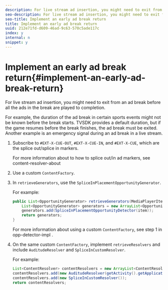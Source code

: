 ```yaml
---
description: For live stream ad insertion, you might need to exit from an ad break before all the ads in the break are played to completion.
seo-description: For live stream ad insertion, you might need to exit from an ad break before all the ads in the break are played to completion.
seo-title: Implement an early ad break return
title: Implement an early ad break return
uuid: 212e71fd-d609-46ad-9c63-570c5ade117c
index: y
internal: n
snippet: y
---
```


# Implement an early ad break return{#implement-an-early-ad-break-return}

For live stream ad insertion, you might need to exit from an ad break before all the ads in the break are played to completion.

For example, the duration of the ad break in certain sports events might not be known before the break starts. TVSDK provides a default duration, but if the game resumes before the break finishes, the ad break must be exited. Another example is an emergency signal during an ad break in a live stream. 

1. Subscribe to `#EXT-X-CUE-OUT`, `#EXT-X-CUE-IN`, and `#EXT-X-CUE`, which are the splice out/splice in markers.

   For more information about to how to splice out/in ad markers, see  content-resolver-about  
1. Use a custom `ContentFactory`.
1. In `retrieveGenerators`, use the `SpliceInPlacementOpportunityGenerator`.

   For example: 

   ```java
   public List<OpportunityGenerator> retrieveGenerators(MediaPlayerItem item) { 
       List<OpportunityGenerator> generators = new ArrayList<OpportunityGenerator>(); 
       generators.add(SpliceInPlacementOpportunityDetector(item)); 
       return generators; 
   }
   ```

   For more information about using a custom `ContentFactory`, see step 1 in  opp-detector-impl . 

1. On the same custom `ContentFactory`, implement `retrieveResolvers` and include `AuditudeResolver` and `SpliceInCustomResolver`.

   For example: 

   ```java
   List<ContentResolver> contentResolvers = new ArrayList<ContentResolver>(); 
   contentResolvers.add(new AuditudeResolver(getActivity().getApplicationContext())); 
   contentResolvers.add(new SpliceInCustomResolver()); 
   return contentResolvers;
   ```

